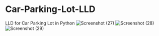 # Car-Parking-Lot-LLD
LLD for Car Parking Lot in Python
![Screenshot (27)](https://user-images.githubusercontent.com/60649678/156939805-765730a7-5bf2-4118-b1ba-a7f0f1803ef2.png)
![Screenshot (28)](https://user-images.githubusercontent.com/60649678/156939809-4ff5482f-e8c5-4e5b-8c08-a9b2d79e2276.png)
![Screenshot (29)](https://user-images.githubusercontent.com/60649678/156939810-33cb0c3f-b2c6-45cf-8916-c1da89bfbd3a.png)
